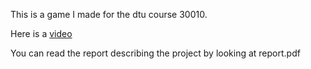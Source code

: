 This is a game I made for the dtu course 30010.

Here is a [video](https://polly.computer/images/recording.mp4)

You can read the report describing the project by looking at report.pdf
